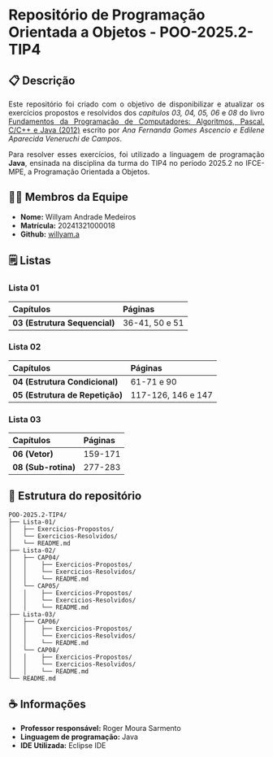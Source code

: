 # Repositório de Programação Orientada a Objetos - POO-2025.2-TIP4

## 📋 Descrição

<div align="justify">

Este repositório foi criado com o objetivo de disponibilizar e atualizar os exercícios propostos e resolvidos dos *capítulos 03, 04, 05, 06* e *08* do livro [Fundamentos da Programação de Computadores: Algoritmos, Pascal, C/C++ e Java (2012)](https://archive.org/details/fundamentos-da-programacao-de-computadores-algoritmos-pascal-c-c-padrao-ansi-e-java-pdfdrive/mode/2up) escrito por *Ana Fernanda Gomes Ascencio e Edilene Aparecida Veneruchi de Campos*.

Para resolver esses exercícios, foi utilizado a linguagem de programação **Java**, ensinada na disciplina da turma do TIP4 no período 2025.2 no IFCE-MPE, a Programação Orientada a Objetos.

</div>

## 👨‍💻 Membros da Equipe
- **Nome:** Willyam Andrade Medeiros
- **Matrícula:** 20241321000018
- **Github:** [willyam.a](https://github.com/willyamandrade)
## 🗒️ Listas

### Lista 01
| Capítulos | Páginas |
| :-- | :-- | 
| **03 (Estrutura Sequencial)** | 36-41, 50 e 51 |

### Lista 02
| Capítulos | Páginas |
| :-- | :-- | 
| **04 (Estrutura Condicional)** | 61-71 e 90 |
| **05 (Estrutura de Repetição)** | 117-126, 146 e 147 |

### Lista 03
| Capítulos | Páginas |
| :-- | :-- | 
| **06 (Vetor)** | 159-171 |
| **08 (Sub-rotina)** | 277-283 |


## 🧱 Estrutura do repositório

```
POO-2025.2-TIP4/
├── Lista-01/
│   ├── Exercicios-Propostos/
│   └── Exercicios-Resolvidos/
│   └── README.md
├── Lista-02/
│   ├── CAP04/
│   │    ├── Exercicios-Propostos/
│   │    └── Exercicios-Resolvidos/
│   │    └── README.md
│   └── CAP05/
│   │    ├── Exercicios-Propostos/
│   │    └── Exercicios-Resolvidos/
│   │    └── README.md
├── Lista-03/
│   ├── CAP06/
│   │    ├── Exercicios-Propostos/
│   │    └── Exercicios-Resolvidos/
│   │    └── README.md
│   └── CAP08/
│   │    ├── Exercicios-Propostos/
│   │    └── Exercicios-Resolvidos/
│   │    └── README.md
└── README.md
```

## ☕ Informações
- **Professor responsável:** Roger Moura Sarmento
- **Linguagem de programação:** Java
- **IDE Utilizada:** Eclipse IDE
